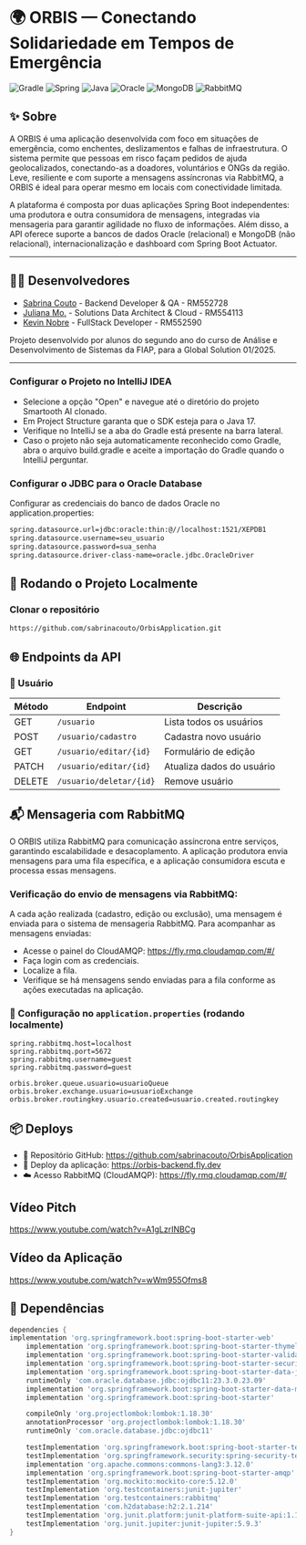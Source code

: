 # 🌍 ORBIS — Conectando Solidariedade em Tempos de Emergência

![Gradle](https://img.shields.io/badge/Gradle-02303A.svg?style=for-the-badge&logo=Gradle&logoColor=white)
![Spring](https://img.shields.io/badge/SpringBoot-6DB33F.svg?style=for-the-badge&logo=spring&logoColor=white)
![Java](https://img.shields.io/badge/Java-ED8B00?style=for-the-badge&logo=openjdk&logoColor=white)
![Oracle](https://img.shields.io/badge/Oracle-F80000?style=for-the-badge&logo=oracle&logoColor=white)
![MongoDB](https://img.shields.io/badge/MongoDB-4EA94B?style=for-the-badge&logo=mongodb&logoColor=white)
![RabbitMQ](https://img.shields.io/badge/RabbitMQ-FF6600.svg?style=for-the-badge&logo=rabbitmq&logoColor=white)

## ✨ Sobre

A ORBIS é uma aplicação desenvolvida com foco em situações de emergência, como enchentes, deslizamentos e falhas de infraestrutura. O sistema permite que pessoas em risco façam pedidos de ajuda geolocalizados, conectando-as a doadores, voluntários e ONGs da região. Leve, resiliente e com suporte a mensagens assíncronas via RabbitMQ, a ORBIS é ideal para operar mesmo em locais com conectividade limitada.

A plataforma é composta por duas aplicações Spring Boot independentes: uma produtora e outra consumidora de mensagens, integradas via mensageria para garantir agilidade no fluxo de informações. Além disso, a API oferece suporte a bancos de dados Oracle (relacional) e MongoDB (não relacional), internacionalização e dashboard com Spring Boot Actuator.

---

## 👩‍💻 Desenvolvedores

- [Sabrina Couto](https://github.com/sabrinacouto) - Backend Developer & QA - RM552728
- [Juliana Mo.](https://github.com/julianamo93) - Solutions Data Architect & Cloud - RM554113
- [Kevin Nobre](https://github.com/KevinNobre) - FullStack Developer - RM552590

Projeto desenvolvido por alunos do segundo ano do curso de Análise e Desenvolvimento de Sistemas da FIAP, para a Global Solution 01/2025.

---

### Configurar o Projeto no IntelliJ IDEA
<ul>
  <li>Selecione a opção "Open" e navegue até o diretório do projeto Smartooth AI clonado.</li>
  <li>Em Project Structure garanta que o SDK esteja para o Java 17.</li>
  <li>Verifique no IntelliJ se a aba do Gradle está presente na barra lateral.</li>
  <li>Caso o projeto não seja automaticamente reconhecido como Gradle, abra o arquivo build.gradle e aceite a importação do Gradle quando o IntelliJ perguntar.</li>
</ul>

### Configurar o JDBC para o Oracle Database
Configurar as credenciais do banco de dados Oracle no application.properties:
  ```bash
  spring.datasource.url=jdbc:oracle:thin:@//localhost:1521/XEPDB1
spring.datasource.username=seu_usuario
spring.datasource.password=sua_senha
spring.datasource.driver-class-name=oracle.jdbc.OracleDriver
```

## 💾 Rodando o Projeto Localmente

### Clonar o repositório

```bash
https://github.com/sabrinacouto/OrbisApplication.git
```

## 🌐 Endpoints da API

### 📍 Usuário

| Método  | Endpoint                  | Descrição                       |
|---------|---------------------------|----------------------------------|
| GET     | `/usuario`                | Lista todos os usuários         |
| POST    | `/usuario/cadastro`       | Cadastra novo usuário           |
| GET     | `/usuario/editar/{id}`    | Formulário de edição            |
| PATCH   | `/usuario/editar/{id}`    | Atualiza dados do usuário       |
| DELETE  | `/usuario/deletar/{id}`   | Remove usuário                  |


## 📬 Mensageria com RabbitMQ

O ORBIS utiliza RabbitMQ para comunicação assíncrona entre serviços, garantindo escalabilidade e desacoplamento. A aplicação produtora envia mensagens para uma fila específica, e a aplicação consumidora escuta e processa essas mensagens.


### Verificação do envio de mensagens via RabbitMQ:
A cada ação realizada (cadastro, edição ou exclusão), uma mensagem é enviada para o sistema de mensageria RabbitMQ.
Para acompanhar as mensagens enviadas:

- Acesse o painel do CloudAMQP: https://fly.rmq.cloudamqp.com/#/
- Faça login com as credenciais.
- Localize a fila.
- Verifique se há mensagens sendo enviadas para a fila conforme as ações executadas na aplicação.

### 🔧 Configuração no `application.properties` (rodando localmente)

```properties
spring.rabbitmq.host=localhost
spring.rabbitmq.port=5672
spring.rabbitmq.username=guest
spring.rabbitmq.password=guest

orbis.broker.queue.usuario=usuarioQueue
orbis.broker.exchange.usuario=usuarioExchange
orbis.broker.routingkey.usuario.created=usuario.created.routingkey
```

## 📦 Deploys

- 🔗 Repositório GitHub: https://github.com/sabrinacouto/OrbisApplication
- 🚀 Deploy da aplicação: https://orbis-backend.fly.dev
- ☁️ Acesso RabbitMQ (CloudAMQP): https://fly.rmq.cloudamqp.com/#/

## Vídeo Pitch
https://www.youtube.com/watch?v=A1gLzrINBCg

## Vídeo da Aplicação
https://www.youtube.com/watch?v=wWm955Ofms8

## 📍 Dependências
```gradle
dependencies {
implementation 'org.springframework.boot:spring-boot-starter-web'
	implementation 'org.springframework.boot:spring-boot-starter-thymeleaf'
	implementation 'org.springframework.boot:spring-boot-starter-validation'
	implementation 'org.springframework.boot:spring-boot-starter-security'
	implementation 'org.springframework.boot:spring-boot-starter-data-jpa'
	runtimeOnly 'com.oracle.database.jdbc:ojdbc11:23.3.0.23.09'
	implementation 'org.springframework.boot:spring-boot-starter-data-mongodb'
	implementation 'org.springframework.boot:spring-boot-starter'

	compileOnly 'org.projectlombok:lombok:1.18.30'
	annotationProcessor 'org.projectlombok:lombok:1.18.30'
	runtimeOnly 'com.oracle.database.jdbc:ojdbc11'

	testImplementation 'org.springframework.boot:spring-boot-starter-test'
	testImplementation 'org.springframework.security:spring-security-test'
	implementation 'org.apache.commons:commons-lang3:3.12.0'
	implementation 'org.springframework.boot:spring-boot-starter-amqp'
	testImplementation 'org.mockito:mockito-core:5.12.0'
	testImplementation 'org.testcontainers:junit-jupiter'
	testImplementation 'org.testcontainers:rabbitmq'
	testImplementation 'com.h2database:h2:2.1.214'
	testImplementation 'org.junit.platform:junit-platform-suite-api:1.10.0'
	testImplementation 'org.junit.jupiter:junit-jupiter:5.9.3'
}
```


  




